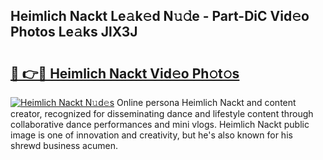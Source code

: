 ## Heimlich Nackt Le𝚊k𝚎d N𝚞𝚍e - Part-DiC Vid𝚎o Photos Le𝚊ks JlX3J

# <h2><a href="http://fbake4.evod.top/?m=Heimlich+Nackt">🔗 👉🔴 Heimlich Nackt Vid𝚎o Ph𝚘t𝚘s</a></h2>

[![Heimlich Nackt N𝚞d𝚎s](https://i.imgur.com/8V9OHl7.gif)](http://fbake4.evod.top/?m=Heimlich+Nackt)
Online persona Heimlich Nackt and content creator, recognized for disseminating dance and lifestyle content through collaborative dance performances and mini vlogs. Heimlich Nackt public image is one of innovation and creativity, but he's also known for his shrewd business acumen. 
